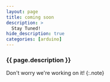 ```yaml
---
layout: page
title: coming soon
description: >
  Stay Tuned!
hide_description: true
categories: [arduino]
---
```



<h3 class="faded">{{ page.description }}</h3>

Don't worry we're working on it!
{:.note}